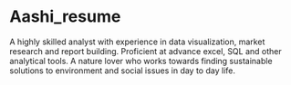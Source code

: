 # Aashi_resume

A highly skilled analyst with experience in data visualization, market research and report building. Proficient at advance excel, SQL and other analytical tools. A nature lover who works towards finding sustainable solutions to environment and social issues in day to day life.
